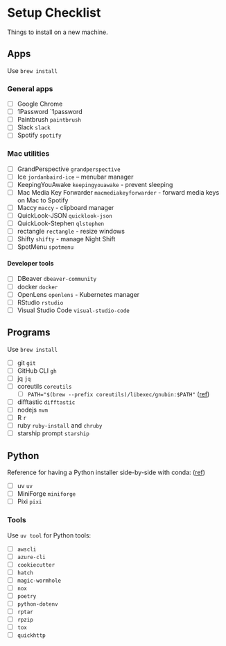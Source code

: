 # Setup Checklist

Things to install on a new machine.

## Apps

Use `brew install`

### General apps

- [ ] Google Chrome
- [ ] 1Password `1password
- [ ] Paintbrush `paintbrush`
- [ ] Slack `slack`
- [ ] Spotify `spotify`

### Mac utilities

- [ ] GrandPerspective `grandperspective`
- [ ] Ice `jordanbaird-ice` – menubar manager
- [ ] KeepingYouAwake `keepingyouawake` - prevent sleeping
- [ ] Mac Media Key Forwarder `macmediakeyforwarder` - forward media keys on Mac to Spotify
- [ ] Maccy `maccy` - clipboard manager
- [ ] QuickLook-JSON `quicklook-json`
- [ ] QuickLook-Stephen `qlstephen`
- [ ] rectangle `rectangle` - resize windows
- [ ] Shifty `shifty` - manage Night Shift
- [ ] SpotMenu `spotmenu`

#### Developer tools

- [ ] DBeaver `dbeaver-community`
- [ ] docker `docker`
- [ ] OpenLens `openlens` - Kubernetes manager
- [ ] RStudio `rstudio`
- [ ] Visual Studio Code `visual-studio-code`

## Programs

Use `brew install`

- [ ] git `git`
- [ ] GitHub CLI `gh`
- [ ] jq `jq`
- [ ] coreutils `coreutils`
  - [ ] `PATH="$(brew --prefix coreutils)/libexec/gnubin:$PATH"` ([ref](https://superuser.com/questions/476575/replace-os-xs-shell-commands-with-the-linux-versions/476594#476594))
- [ ] difftastic `difftastic`
- [ ] nodejs `nvm`
- [ ] R `r`
- [ ] ruby `ruby-install` and `chruby`
- [ ] starship prompt `starship`

## Python

Reference for having a Python installer side-by-side with conda: ([ref](https://stackoverflow.com/a/58045984/5957621))

- [ ] uv `uv`
- [ ] MiniForge `miniforge`
- [ ] Pixi `pixi`

### Tools

Use `uv tool` for Python tools:

- [ ] `awscli`
- [ ] `azure-cli`
- [ ] `cookiecutter`
- [ ] `hatch`
- [ ] `magic-wormhole`
- [ ] `nox`
- [ ] `poetry`
- [ ] `python-dotenv`
- [ ] `rptar`
- [ ] `rpzip`
- [ ] `tox`
- [ ] `quickhttp`
